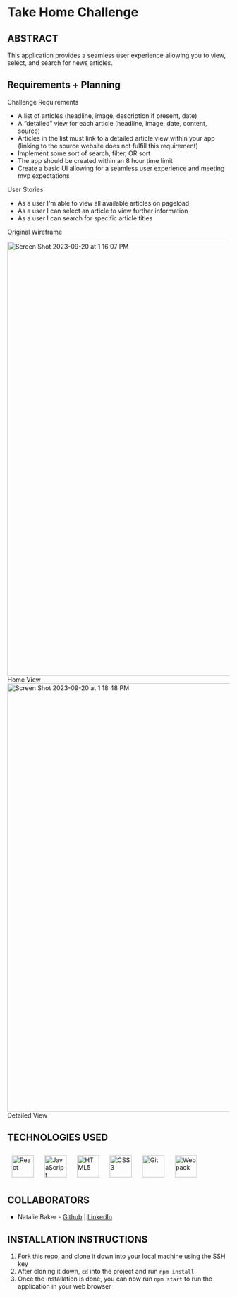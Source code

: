 # Take Home Challenge
## ABSTRACT
This application provides a seamless user experience allowing you to view, select, and search for news articles.

## Requirements + Planning

Challenge Requirements
- A list of articles (headline, image, description if present, date)
- A “detailed” view for each article (headline, image, date, content, source)
- Articles in the list must link to a detailed article view within your app (linking to the source website does not fulfill this requirement)
- Implement some sort of search, filter, OR sort
- The app should be created within an 8 hour time limit
- Create a basic UI allowing for a seamless user experience and meeting mvp expectations

User Stories
- As a user I'm able to view all available articles on pageload
- As a user I can select an article to view further information
- As a user I can search for specific article titles

Original Wireframe

<img width="983" alt="Screen Shot 2023-09-20 at 1 16 07 PM" src="https://user-images.githubusercontent.com/121268293/269393914-2bfe2fda-db59-4818-b5ee-2ff0a6780a42.png">
Home View

<img width="970" alt="Screen Shot 2023-09-20 at 1 18 48 PM" src="https://user-images.githubusercontent.com/121268293/269394487-7d1785bd-43e0-40be-ac4d-28d521fc70da.png">
Detailed View
  
## TECHNOLOGIES USED 
<div>
  <a href="https://reactjs.org/" target="_blank"><img style="margin: 10px" src="https://profilinator.rishav.dev/skills-assets/react-original-wordmark.svg" alt="React" height="50" /></a>  
  <a href="https://www.javascript.com/" target="_blank"><img style="margin: 10px" src="https://profilinator.rishav.dev/skills-assets/javascript-original.svg" alt="JavaScript" height="50" /></a>  
  <a href="https://en.wikipedia.org/wiki/HTML5" target="_blank"><img style="margin: 10px" src="https://profilinator.rishav.dev/skills-assets/html5-original-wordmark.svg" alt="HTML5" height="50" /></a>  
  <a href="https://www.w3schools.com/css/" target="_blank"><img style="margin: 10px" src="https://profilinator.rishav.dev/skills-assets/css3-original-wordmark.svg" alt="CSS3" height="50" /></a>  
  <a href="https://github.com/" target="_blank"><img style="margin: 10px" src="https://profilinator.rishav.dev/skills-assets/git-scm-icon.svg" alt="Git" height="50" /></a>  
  <a href="https://webpack.js.org/" target="_blank"><img style="margin: 10px" src="https://profilinator.rishav.dev/skills-assets/webpack-original.svg" alt="Webpack" height="50" /></a>  
  
</div>
</div>
</td><td valign="top" width="33%">

## COLLABORATORS
- Natalie Baker - [Github](https://github.com/Nathelene) | [LinkedIn](https://www.linkedin.com/in/natalie-baker-678323272/)

## INSTALLATION INSTRUCTIONS
1. Fork this repo, and clone it down into your local machine using the SSH key
2. After cloning it down, `cd` into the project and run `npm install`
3. Once the installation is done, you can now run `npm start` to run the application in your web browser
